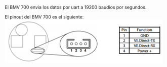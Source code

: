 El BMV 700 envia los datos por uart a 19200 baudios por segundos. 

El pinout del BMV 700 es el siguiente:
<img src="https://github.com/antonioescamezalvarez/Ejemplos-STM32/blob/main/BMV%20700%20Victron%20Energy/BMV700%20Pinout.png" width="500" />
